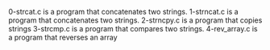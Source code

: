 0-strcat.c is a program that concatenates two strings.
1-strncat.c is a program that concatenates two strings.
2-strncpy.c is a program that copies strings
3-strcmp.c is a program that compares two strings.
4-rev_array.c is a program that reverses an array
